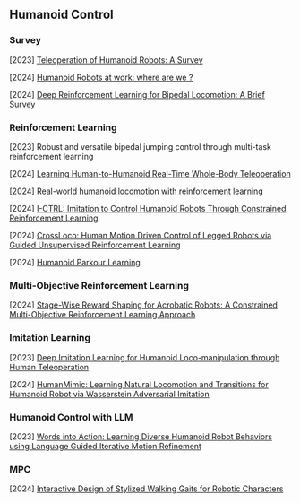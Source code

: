 ## Humanoid Control

### Survey

[2023] [Teleoperation of Humanoid Robots: A Survey](https://arxiv.org/abs/2301.04317)

[2024] [Humanoid Robots at work: where are we ?](https://arxiv.org/abs/2404.04249)

[2024] [Deep Reinforcement Learning for Bipedal Locomotion: A Brief Survey](https://arxiv.org/abs/2404.17070)



### Reinforcement Learning

[2023] Robust and versatile bipedal jumping control through multi-task reinforcement learning

[2024] [Learning Human-to-Humanoid Real-Time Whole-Body Teleoperation](https://arxiv.org/abs/2403.04436)

[2024] [Real-world humanoid locomotion with reinforcement learning](https://arxiv.org/abs/2303.03381v2)

[2024] [I-CTRL: Imitation to Control Humanoid Robots Through Constrained Reinforcement Learning](https://arxiv.org/abs/2405.08726)

[2024] [CrossLoco: Human Motion Driven Control of Legged Robots via Guided Unsupervised Reinforcement Learning](https://arxiv.org/abs/2309.17046)

[2024] [Humanoid Parkour Learning](https://arxiv.org/abs/2406.10759)





### Multi-Objective Reinforcement Learning

[2024] [Stage-Wise Reward Shaping for Acrobatic Robots: A Constrained Multi-Objective Reinforcement Learning Approach](https://arxiv.org/abs/2409.15755)



### Imitation Learning

[2023] [Deep Imitation Learning for Humanoid Loco-manipulation through Human Teleoperation](https://arxiv.org/abs/2309.01952)

[2024] [HumanMimic: Learning Natural Locomotion and Transitions for Humanoid Robot via Wasserstein Adversarial Imitation](https://arxiv.org/abs/2309.14225)



### Humanoid Control with LLM

[2023] [Words into Action: Learning Diverse Humanoid Robot Behaviors using Language Guided Iterative Motion Refinement](https://arxiv.org/abs/2310.06226)



### MPC

[2024] [Interactive Design of Stylized Walking Gaits for Robotic Characters](https://la.disneyresearch.com/wp-content/uploads/Interactive_Design_of_Stylized_Walking_Gaits_for_Robotic_Characters-5.pdf)
